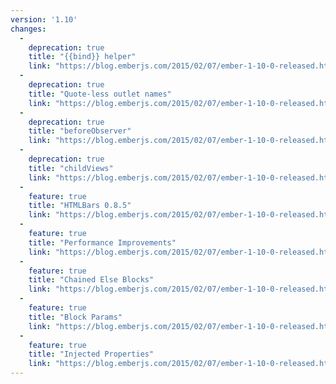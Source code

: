```yaml
---
version: '1.10'
changes:
  -
    deprecation: true
    title: "{{bind}} helper"
    link: "https://blog.emberjs.com/2015/02/07/ember-1-10-0-released.html"
  -
    deprecation: true
    title: "Quote-less outlet names"
    link: "https://blog.emberjs.com/2015/02/07/ember-1-10-0-released.html"
  -
    deprecation: true
    title: "beforeObserver"
    link: "https://blog.emberjs.com/2015/02/07/ember-1-10-0-released.html"
  -
    deprecation: true
    title: "childViews"
    link: "https://blog.emberjs.com/2015/02/07/ember-1-10-0-released.html"
  -
    feature: true
    title: "HTMLBars 0.8.5"
    link: "https://blog.emberjs.com/2015/02/07/ember-1-10-0-released.html"
  -
    feature: true
    title: "Performance Improvements"
    link: "https://blog.emberjs.com/2015/02/07/ember-1-10-0-released.html"
  -
    feature: true
    title: "Chained Else Blocks"
    link: "https://blog.emberjs.com/2015/02/07/ember-1-10-0-released.html"
  -
    feature: true
    title: "Block Params"
    link: "https://blog.emberjs.com/2015/02/07/ember-1-10-0-released.html"
  -
    feature: true
    title: "Injected Properties"
    link: "https://blog.emberjs.com/2015/02/07/ember-1-10-0-released.html"
---
```

